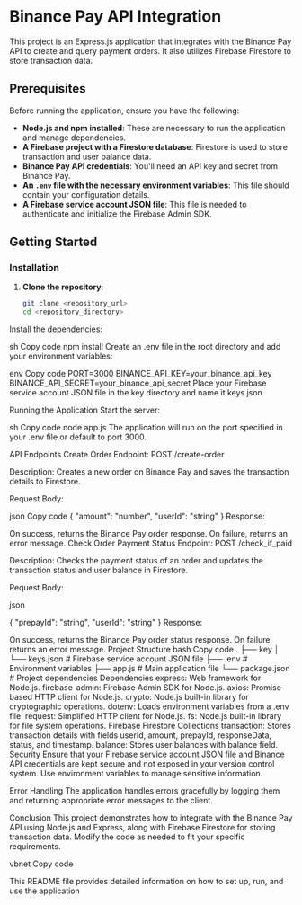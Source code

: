 # Binance Pay API Integration

This project is an Express.js application that integrates with the Binance Pay API to create and query payment orders. It also utilizes Firebase Firestore to store transaction data.

## Prerequisites

Before running the application, ensure you have the following:

- **Node.js and npm installed**: These are necessary to run the application and manage dependencies.
- **A Firebase project with a Firestore database**: Firestore is used to store transaction and user balance data.
- **Binance Pay API credentials**: You'll need an API key and secret from Binance Pay.
- **An `.env` file with the necessary environment variables**: This file should contain your configuration details.
- **A Firebase service account JSON file**: This file is needed to authenticate and initialize the Firebase Admin SDK.

## Getting Started

### Installation

1. **Clone the repository**:

   ```sh
   git clone <repository_url>
   cd <repository_directory>
Install the dependencies:

sh
Copy code
npm install
Create an .env file in the root directory and add your environment variables:

env
Copy code
PORT=3000
BINANCE_API_KEY=your_binance_api_key
BINANCE_API_SECRET=your_binance_api_secret
Place your Firebase service account JSON file in the key directory and name it keys.json.

Running the Application
Start the server:

sh
Copy code
node app.js
The application will run on the port specified in your .env file or default to port 3000.

API Endpoints
Create Order
Endpoint: POST /create-order

Description: Creates a new order on Binance Pay and saves the transaction details to Firestore.

Request Body:

json
Copy code
{
  "amount": "number",
  "userId": "string"
}
Response:

On success, returns the Binance Pay order response.
On failure, returns an error message.
Check Order Payment Status
Endpoint: POST /check_if_paid

Description: Checks the payment status of an order and updates the transaction status and user balance in Firestore.

Request Body:

json

{
  "prepayId": "string",
  "userId": "string"
}
Response:

On success, returns the Binance Pay order status response.
On failure, returns an error message.
Project Structure
bash
Copy code
.
├── key
│   └── keys.json      # Firebase service account JSON file
├── .env               # Environment variables
├── app.js             # Main application file
└── package.json       # Project dependencies
Dependencies
express: Web framework for Node.js.
firebase-admin: Firebase Admin SDK for Node.js.
axios: Promise-based HTTP client for Node.js.
crypto: Node.js built-in library for cryptographic operations.
dotenv: Loads environment variables from a .env file.
request: Simplified HTTP client for Node.js.
fs: Node.js built-in library for file system operations.
Firebase Firestore Collections
transaction: Stores transaction details with fields userId, amount, prepayId, responseData, status, and timestamp.
balance: Stores user balances with balance field.
Security
Ensure that your Firebase service account JSON file and Binance API credentials are kept secure and not exposed in your version control system. Use environment variables to manage sensitive information.

Error Handling
The application handles errors gracefully by logging them and returning appropriate error messages to the client.

Conclusion
This project demonstrates how to integrate with the Binance Pay API using Node.js and Express, along with Firebase Firestore for storing transaction data. Modify the code as needed to fit your specific requirements.

vbnet
Copy code

This README file provides detailed information on how to set up, run, and use the application